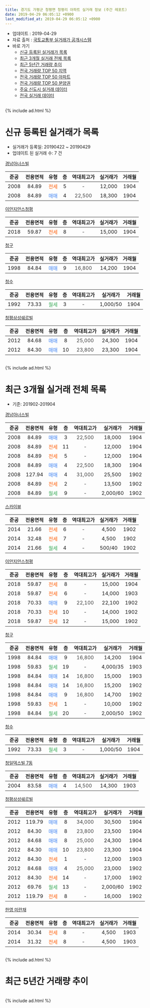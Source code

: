 ```yaml
---
title: 경기도 가평군 청평면 청평리 아파트 실거래 정보 (주간 레포트)
date: 2019-04-29 06:05:12 +0900
last_modified_at: 2019-04-29 06:05:12 +0900
---
```


* 업데이트 : 2019-04-29
* 자료 출처 : [국토교통부 실거래가 공개시스템](http://rt.molit.go.kr)
* 바로 가기
    * [신규 등록된 실거래가 목록](#신규-등록된-실거래가-목록)
    * [최근 3개월 실거래 전체 목록](#최근-3개월-실거래-전체-목록)
    * [최근 5년간 거래량 추이](#최근-5년간-거래량-추이)
    * [전국 거래량 TOP 50 지역](https://inasie.github.io/apt-trade-info/최근-3개월-전국에서-가장-거래가-많이-발생한-지역)
    * [전국 거래량 TOP 50 아파트](https://inasie.github.io/apt-trade-info/최근-3개월-전국에서-가장-거래가-많이-발생한-아파트)
    * [전국 거래량 TOP 50 분양권](https://inasie.github.io/apt-trade-info/최근-3개월-전국에서-가장-거래가-많이-발생한-분양권)
    * [주요 신도시 실거래 데이터](https://inasie.github.io/apt-trade-info/주요-신도시)
    * [전국 실거래 데이터](https://inasie.github.io/apt-trade-info/전국)
<br>
{% include ad.html %}
<br>

# 신규 등록된 실거래가 목록
* 실거래가 등록일: 20190422 ~ 20190429
* 업데이트 된 실거래 수: 7 건


[경남아너스빌](https://search.naver.com/search.naver?query=%EA%B2%BD%EA%B8%B0%EB%8F%84+%EA%B0%80%ED%8F%89%EA%B5%B0+%EC%B2%AD%ED%8F%89%EB%A9%B4+%EC%B2%AD%ED%8F%89%EB%A6%AC+%EA%B2%BD%EB%82%A8%EC%95%84%EB%84%88%EC%8A%A4%EB%B9%8C)

|준공|전용면적|유형|층|역대최고가|실거래가|거래월|
|:---:|:---:|:---:|:---:|:---:|:---:|:---:|
|2008|84.89|<span style="color:#ff5a00">전세</span>|5|<span style="color:#444444">-</span>|12,000|1904|
|2008|84.89|<span style="color:#4285f3">매매</span>|4|<span style="color:#444444">22,500</span>|18,300|1904|

[이안지안스청평](https://search.naver.com/search.naver?query=%EA%B2%BD%EA%B8%B0%EB%8F%84+%EA%B0%80%ED%8F%89%EA%B5%B0+%EC%B2%AD%ED%8F%89%EB%A9%B4+%EC%B2%AD%ED%8F%89%EB%A6%AC+%EC%9D%B4%EC%95%88%EC%A7%80%EC%95%88%EC%8A%A4%EC%B2%AD%ED%8F%89)

|준공|전용면적|유형|층|역대최고가|실거래가|거래월|
|:---:|:---:|:---:|:---:|:---:|:---:|:---:|
|2018|59.87|<span style="color:#ff5a00">전세</span>|8|<span style="color:#444444">-</span>|15,000|1904|

[청구](https://search.naver.com/search.naver?query=%EA%B2%BD%EA%B8%B0%EB%8F%84+%EA%B0%80%ED%8F%89%EA%B5%B0+%EC%B2%AD%ED%8F%89%EB%A9%B4+%EC%B2%AD%ED%8F%89%EB%A6%AC+%EC%B2%AD%EA%B5%AC)

|준공|전용면적|유형|층|역대최고가|실거래가|거래월|
|:---:|:---:|:---:|:---:|:---:|:---:|:---:|
|1998|84.84|<span style="color:#4285f3">매매</span>|9|<span style="color:#444444">16,800</span>|14,200|1904|

[청수](https://search.naver.com/search.naver?query=%EA%B2%BD%EA%B8%B0%EB%8F%84+%EA%B0%80%ED%8F%89%EA%B5%B0+%EC%B2%AD%ED%8F%89%EB%A9%B4+%EC%B2%AD%ED%8F%89%EB%A6%AC+%EC%B2%AD%EC%88%98)

|준공|전용면적|유형|층|역대최고가|실거래가|거래월|
|:---:|:---:|:---:|:---:|:---:|:---:|:---:|
|1992|73.33|<span style="color:#34a853">월세</span>|3|<span style="color:#444444">-</span>|1,000/50|1904|

[청평삼성쉐르빌](https://search.naver.com/search.naver?query=%EA%B2%BD%EA%B8%B0%EB%8F%84+%EA%B0%80%ED%8F%89%EA%B5%B0+%EC%B2%AD%ED%8F%89%EB%A9%B4+%EC%B2%AD%ED%8F%89%EB%A6%AC+%EC%B2%AD%ED%8F%89%EC%82%BC%EC%84%B1%EC%89%90%EB%A5%B4%EB%B9%8C)

|준공|전용면적|유형|층|역대최고가|실거래가|거래월|
|:---:|:---:|:---:|:---:|:---:|:---:|:---:|
|2012|84.68|<span style="color:#4285f3">매매</span>|8|<span style="color:#444444">25,000</span>|24,300|1904|
|2012|84.30|<span style="color:#4285f3">매매</span>|10|<span style="color:#444444">23,800</span>|23,300|1904|


<br>
{% include ad.html %}
<br>

# 최근 3개월 실거래 전체 목록
* 기준: 201902-201904


[경남아너스빌](https://search.naver.com/search.naver?query=%EA%B2%BD%EA%B8%B0%EB%8F%84+%EA%B0%80%ED%8F%89%EA%B5%B0+%EC%B2%AD%ED%8F%89%EB%A9%B4+%EC%B2%AD%ED%8F%89%EB%A6%AC+%EA%B2%BD%EB%82%A8%EC%95%84%EB%84%88%EC%8A%A4%EB%B9%8C)

|준공|전용면적|유형|층|역대최고가|실거래가|거래월|
|:---:|:---:|:---:|:---:|:---:|:---:|:---:|
|2008|84.89|<span style="color:#4285f3">매매</span>|3|<span style="color:#444444">22,500</span>|18,000|1904|
|2008|84.89|<span style="color:#ff5a00">전세</span>|11|<span style="color:#444444">-</span>|12,000|1904|
|2008|84.89|<span style="color:#ff5a00">전세</span>|5|<span style="color:#444444">-</span>|12,000|1904|
|2008|84.89|<span style="color:#4285f3">매매</span>|4|<span style="color:#444444">22,500</span>|18,300|1904|
|2008|127.94|<span style="color:#4285f3">매매</span>|4|<span style="color:#444444">31,000</span>|25,500|1902|
|2008|84.89|<span style="color:#ff5a00">전세</span>|2|<span style="color:#444444">-</span>|13,500|1902|
|2008|84.89|<span style="color:#34a853">월세</span>|9|<span style="color:#444444">-</span>|2,000/60|1902|

[스카이뷰](https://search.naver.com/search.naver?query=%EA%B2%BD%EA%B8%B0%EB%8F%84+%EA%B0%80%ED%8F%89%EA%B5%B0+%EC%B2%AD%ED%8F%89%EB%A9%B4+%EC%B2%AD%ED%8F%89%EB%A6%AC+%EC%8A%A4%EC%B9%B4%EC%9D%B4%EB%B7%B0)

|준공|전용면적|유형|층|역대최고가|실거래가|거래월|
|:---:|:---:|:---:|:---:|:---:|:---:|:---:|
|2014|21.66|<span style="color:#ff5a00">전세</span>|6|<span style="color:#444444">-</span>|4,500|1902|
|2014|32.48|<span style="color:#ff5a00">전세</span>|7|<span style="color:#444444">-</span>|4,500|1902|
|2014|21.66|<span style="color:#34a853">월세</span>|4|<span style="color:#444444">-</span>|500/40|1902|

[이안지안스청평](https://search.naver.com/search.naver?query=%EA%B2%BD%EA%B8%B0%EB%8F%84+%EA%B0%80%ED%8F%89%EA%B5%B0+%EC%B2%AD%ED%8F%89%EB%A9%B4+%EC%B2%AD%ED%8F%89%EB%A6%AC+%EC%9D%B4%EC%95%88%EC%A7%80%EC%95%88%EC%8A%A4%EC%B2%AD%ED%8F%89)

|준공|전용면적|유형|층|역대최고가|실거래가|거래월|
|:---:|:---:|:---:|:---:|:---:|:---:|:---:|
|2018|59.87|<span style="color:#ff5a00">전세</span>|8|<span style="color:#444444">-</span>|15,000|1904|
|2018|59.87|<span style="color:#ff5a00">전세</span>|6|<span style="color:#444444">-</span>|14,000|1903|
|2018|70.33|<span style="color:#4285f3">매매</span>|9|<span style="color:#444444">22,100</span>|22,100|1902|
|2018|70.33|<span style="color:#ff5a00">전세</span>|10|<span style="color:#444444">-</span>|14,000|1902|
|2018|59.87|<span style="color:#ff5a00">전세</span>|12|<span style="color:#444444">-</span>|15,000|1902|

[청구](https://search.naver.com/search.naver?query=%EA%B2%BD%EA%B8%B0%EB%8F%84+%EA%B0%80%ED%8F%89%EA%B5%B0+%EC%B2%AD%ED%8F%89%EB%A9%B4+%EC%B2%AD%ED%8F%89%EB%A6%AC+%EC%B2%AD%EA%B5%AC)

|준공|전용면적|유형|층|역대최고가|실거래가|거래월|
|:---:|:---:|:---:|:---:|:---:|:---:|:---:|
|1998|84.84|<span style="color:#4285f3">매매</span>|9|<span style="color:#444444">16,800</span>|14,200|1904|
|1998|59.83|<span style="color:#34a853">월세</span>|19|<span style="color:#444444">-</span>|4,000/35|1903|
|1998|84.84|<span style="color:#4285f3">매매</span>|14|<span style="color:#444444">16,800</span>|15,000|1903|
|1998|84.84|<span style="color:#4285f3">매매</span>|14|<span style="color:#444444">16,800</span>|15,200|1902|
|1998|84.84|<span style="color:#4285f3">매매</span>|9|<span style="color:#444444">16,800</span>|14,700|1902|
|1998|59.83|<span style="color:#ff5a00">전세</span>|1|<span style="color:#444444">-</span>|10,000|1902|
|1998|84.84|<span style="color:#34a853">월세</span>|20|<span style="color:#444444">-</span>|2,000/50|1902|

[청수](https://search.naver.com/search.naver?query=%EA%B2%BD%EA%B8%B0%EB%8F%84+%EA%B0%80%ED%8F%89%EA%B5%B0+%EC%B2%AD%ED%8F%89%EB%A9%B4+%EC%B2%AD%ED%8F%89%EB%A6%AC+%EC%B2%AD%EC%88%98)

|준공|전용면적|유형|층|역대최고가|실거래가|거래월|
|:---:|:---:|:---:|:---:|:---:|:---:|:---:|
|1992|73.33|<span style="color:#34a853">월세</span>|3|<span style="color:#444444">-</span>|1,000/50|1904|

[청일덱스빌 7동](https://search.naver.com/search.naver?query=%EA%B2%BD%EA%B8%B0%EB%8F%84+%EA%B0%80%ED%8F%89%EA%B5%B0+%EC%B2%AD%ED%8F%89%EB%A9%B4+%EC%B2%AD%ED%8F%89%EB%A6%AC+%EC%B2%AD%EC%9D%BC%EB%8D%B1%EC%8A%A4%EB%B9%8C+7%EB%8F%99)

|준공|전용면적|유형|층|역대최고가|실거래가|거래월|
|:---:|:---:|:---:|:---:|:---:|:---:|:---:|
|2004|83.58|<span style="color:#4285f3">매매</span>|4|<span style="color:#444444">14,500</span>|14,300|1903|

[청평삼성쉐르빌](https://search.naver.com/search.naver?query=%EA%B2%BD%EA%B8%B0%EB%8F%84+%EA%B0%80%ED%8F%89%EA%B5%B0+%EC%B2%AD%ED%8F%89%EB%A9%B4+%EC%B2%AD%ED%8F%89%EB%A6%AC+%EC%B2%AD%ED%8F%89%EC%82%BC%EC%84%B1%EC%89%90%EB%A5%B4%EB%B9%8C)

|준공|전용면적|유형|층|역대최고가|실거래가|거래월|
|:---:|:---:|:---:|:---:|:---:|:---:|:---:|
|2012|119.79|<span style="color:#4285f3">매매</span>|8|<span style="color:#444444">34,000</span>|30,500|1904|
|2012|84.30|<span style="color:#4285f3">매매</span>|8|<span style="color:#444444">23,800</span>|23,500|1904|
|2012|84.68|<span style="color:#4285f3">매매</span>|8|<span style="color:#444444">25,000</span>|24,300|1904|
|2012|84.30|<span style="color:#4285f3">매매</span>|10|<span style="color:#444444">23,800</span>|23,300|1904|
|2012|84.30|<span style="color:#ff5a00">전세</span>|1|<span style="color:#444444">-</span>|12,000|1903|
|2012|84.68|<span style="color:#4285f3">매매</span>|4|<span style="color:#444444">25,000</span>|23,000|1902|
|2012|84.30|<span style="color:#ff5a00">전세</span>|14|<span style="color:#444444">-</span>|17,000|1902|
|2012|69.76|<span style="color:#34a853">월세</span>|13|<span style="color:#444444">-</span>|2,000/60|1902|
|2012|119.79|<span style="color:#ff5a00">전세</span>|8|<span style="color:#444444">-</span>|16,000|1902|

[한영 미란채](https://search.naver.com/search.naver?query=%EA%B2%BD%EA%B8%B0%EB%8F%84+%EA%B0%80%ED%8F%89%EA%B5%B0+%EC%B2%AD%ED%8F%89%EB%A9%B4+%EC%B2%AD%ED%8F%89%EB%A6%AC+%ED%95%9C%EC%98%81+%EB%AF%B8%EB%9E%80%EC%B1%84)

|준공|전용면적|유형|층|역대최고가|실거래가|거래월|
|:---:|:---:|:---:|:---:|:---:|:---:|:---:|
|2014|30.34|<span style="color:#ff5a00">전세</span>|8|<span style="color:#444444">-</span>|4,500|1903|
|2014|31.32|<span style="color:#ff5a00">전세</span>|8|<span style="color:#444444">-</span>|4,500|1903|


<br>
{% include ad.html %}
<br>

# 최근 5년간 거래량 추이


<div style="width:100%;">
    <canvas id="deal_progress" height="200"></canvas>
</div>

<script>
new Chart(document.getElementById("deal_progress"), {
    type: 'line',
    data: {
        labels: ['201404','201405','201406','201407','201408','201409','201410','201411','201412','201501','201502','201503','201504','201505','201506','201507','201508','201509','201510','201511','201512','201601','201602','201603','201604','201605','201606','201607','201608','201609','201610','201611','201612','201701','201702','201703','201704','201705','201706','201707','201708','201709','201710','201711','201712','201801','201802','201803','201804','201805','201806','201807','201808','201809','201810','201811','201812','201901','201902','201903','201904'],
        datasets: [{
            label: '매매',
            pointRadius: 1,
            data: [8, 13, 19, 10, 11, 12, 12, 10, 23, 20, 12, 23, 14, 11, 13, 9, 21, 9, 17, 6, 11, 7, 10, 12, 24, 13, 15, 10, 17, 19, 24, 6, 6, 4, 10, 11, 6, 12, 6, 17, 17, 13, 20, 7, 5, 16, 22, 14, 17, 11, 17, 17, 8, 19, 10, 4, 4, 4, 5, 2, 7],
            borderColor: "rgba(255, 201, 14, 1)",
            backgroundColor: "rgba(255, 201, 14, 0.5)",
            fill: false,
            lineTension: 0
        },{
            label: '전월세',
            pointRadius: 1,
            data: [12, 18, 11, 14, 21, 16, 19, 14, 8, 8, 8, 17, 12, 4, 7, 10, 5, 6, 11, 10, 7, 6, 8, 9, 12, 8, 10, 16, 12, 2, 2, 6, 5, 12, 7, 11, 6, 6, 8, 5, 4, 3, 5, 5, 4, 9, 15, 18, 16, 4, 14, 11, 4, 7, 10, 6, 4, 8, 12, 5, 4],
            borderColor: "rgba(0, 141, 185, 1)",
            backgroundColor: "rgba(0, 141, 185, 0.5)",
            fill: false,
            lineTension: 0
        }
        ]
    },
    options: {
        responsive: true,
        title: {
            display: false
        },
        tooltips: {
            mode: 'index',
            intersect: false
        },
        hover: {
            mode: 'nearest',
            intersect: true
        },
        scales: {
            xAxes: [{
                display: true,
                scaleLabel: {
                    display: true,
                    labelString: '년/월'
                }
            }],
            yAxes: [{
                display: true,
                ticks: {
                    suggestedMin: 0,
                },
                scaleLabel: {
                    display: true,
                    labelString: '실거래 수'
                }
            }]
        }
    }
});

</script>


<br>
{% include ad.html %}
<br>

